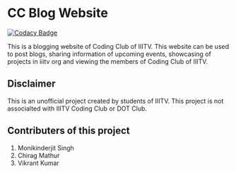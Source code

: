 # CC Blog Website

[![Codacy Badge](https://api.codacy.com/project/badge/Grade/c2d57ab3e3d2442a80a764bdfd555f04)](https://app.codacy.com/manual/Chirag-Mathur/CCBlogWebsite-unofficial-?utm_source=github.com&utm_medium=referral&utm_content=Chirag-Mathur/CCBlogWebsite-unofficial-&utm_campaign=Badge_Grade_Dashboard)

This is a blogging website of Coding Club of IIITV. This website can be used to post blogs, sharing information of upcoming events, showcasing of projects in iiitv org  and viewing the members of Coding Club of IIITV.

## Disclaimer
This is an unofficial project created by students of IIITV. This project is not associalted with IIITV Coding Club or DOT Club.

## Contributers of this project
1. Monikinderjit Singh
2. Chirag Mathur
3. Vikrant Kumar
